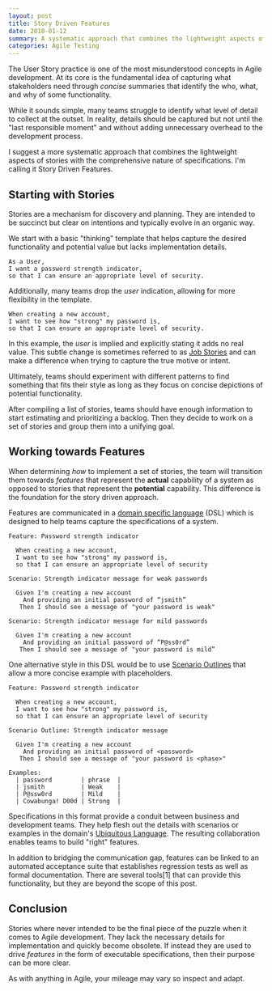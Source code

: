 ```yaml
---
layout: post
title: Story Driven Features
date: 2018-01-12
summary: A systematic approach that combines the lightweight aspects of stories with the comprehensive nature of specifications.
categories: Agile Testing
---
```


The User Story practice is one of the most misunderstood concepts in Agile development.  At its core is the fundamental idea of capturing what stakeholders need through _concise_ summaries that identify the who, what, and why of some functionality.

While it sounds simple, many teams struggle to identify what level of detail to collect at the outset.  In reality, details should be captured but not until the "last responsible moment" and without adding unnecessary overhead to the development process.

I suggest a more systematic approach that combines the lightweight aspects of stories with the comprehensive nature of specifications.  I'm calling it Story Driven Features.

## Starting with Stories

Stories are a mechanism for discovery and planning.  They are intended to be succinct but clear on intentions and typically evolve in an organic way.

We start with a basic "thinking" template that helps capture the desired functionality and potential value but lacks implementation details.

    As a User,
    I want a password strength indicator,
    so that I can ensure an appropriate level of security.

Additionally, many teams drop the _user_ indication, allowing for more flexibility in the template.

    When creating a new account,
    I want to see how "strong" my password is,
    so that I can ensure an appropriate level of security.

In this example, the _user_ is implied and explicitly stating it adds no real value.  This subtle change is sometimes referred to as [Job Stories](https://medium.com/the-job-to-be-done/replacing-the-user-story-with-the-job-story-af7cdee10c27) and can make a difference when trying to capture the true motive or intent.

Ultimately, teams should experiment with different patterns to find something that fits their style as long as they focus on concise depictions of potential functionality.

After compiling a list of stories, teams should have enough information to start estimating and prioritizing a backlog.  Then they decide to work on a set of stories and group them into a unifying goal.

## Working towards Features

When determining _how_ to implement a set of stories, the team will transition them towards _features_ that represent the **actual** capability of a system as opposed to stories that represent the **potential** capability.  This difference is the foundation for the story driven approach.

Features are communicated in a [domain specific language](http://martinfowler.com/books/dsl.html) (DSL) which is designed to help teams capture the specifications of a system.

~~~gherkin
Feature: Password strength indicator

  When creating a new account,
  I want to see how "strong" my password is,
  so that I can ensure an appropriate level of security

Scenario: Strength indicator message for weak passwords

  Given I'm creating a new account
    And providing an initial password of “jsmith”
   Then I should see a message of "your password is weak"

Scenario: Strength indicator message for mild passwords

  Given I'm creating a new account
    And providing an initial password of “P@ss0rd”
   Then I should see a message of "your password is mild”
~~~

One alternative style in this DSL would be to use [Scenario Outlines](https://github.com/cucumber/cucumber/wiki/Scenario-Outlines) that allow a more concise example with placeholders.

~~~gherkin
Feature: Password strength indicator

  When creating a new account,
  I want to see how "strong" my password is,
  so that I can ensure an appropriate level of security

Scenario Outline: Strength indicator message

  Given I'm creating a new account
    And providing an initial password of <password>
   Then I should see a message of "your password is <phase>"

Examples:
  | password        | phrase  |
  | jsmith          | Weak    |
  | P@ssw0rd        | Mild    |
  | Cowabunga! D00d | Strong  |
~~~

Specifications in this format provide a conduit between business and development teams.  They help flesh out the details with scenarios or examples in the domain's [Ubiquitous Language](http://martinfowler.com/bliki/UbiquitousLanguage.html).  The resulting collaboration enables teams to build "right" features.

In addition to bridging the communication gap, features can be linked to an automated acceptance suite that establishes regression tests as well as formal documentation.  There are several tools[1] that can provide this functionality, but they are beyond the scope of this post.

## Conclusion

Stories where never intended to be the final piece of the puzzle when it comes to Agile development.  They lack the necessary details for implementation and quickly become obsolete.  If instead they are used to drive _features_ in the form of executable specifications, then their purpose can be more clear.

As with anything in Agile, your mileage may vary so inspect and adapt.
